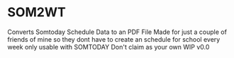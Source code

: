 # SOM2WT
Converts Somtoday Schedule Data to an PDF File
Made for just a couple of friends of mine so they dont have to create an schedule for school every week
only usable with SOMTODAY
Don't claim as your own
WIP v0.0
